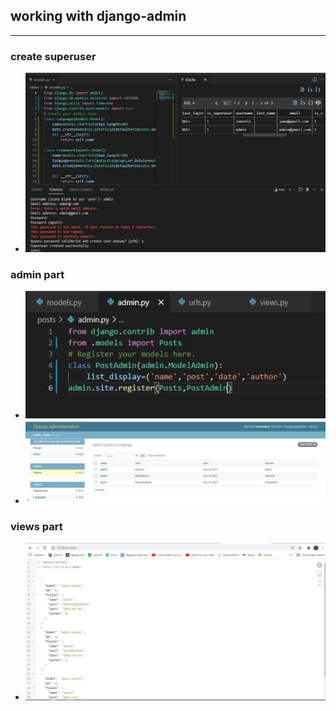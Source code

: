 ## working with django-admin
----
### create superuser
- ![createsuperuser](photos/create_superuser.jpg)
### admin part
- ![adminfile](photos/adminfile.jpg)
- ![adminsite](photos/adminsite.jpg)
### views part
- ![post_view](photos/posts_out.jpg)